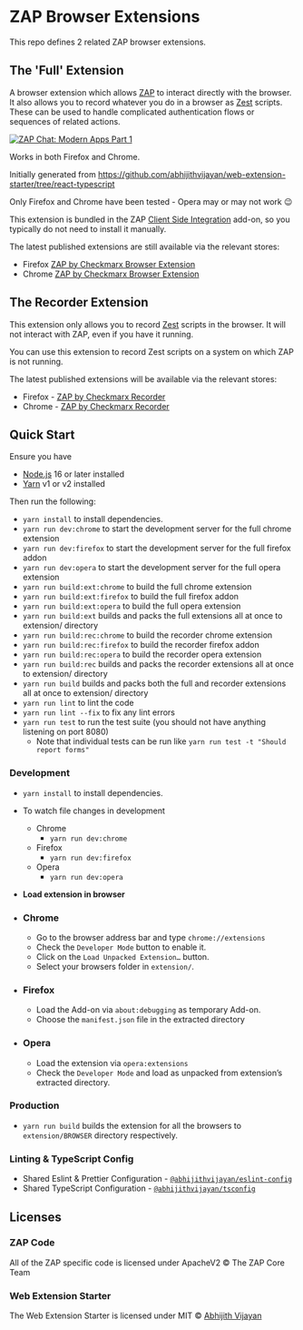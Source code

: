 # ZAP Browser Extensions

This repo defines 2 related ZAP browser extensions.

## The 'Full' Extension

A browser extension which allows [ZAP](https://www.zaproxy.org) to interact directly with the browser.
It also allows you to record whatever you do in a browser as [Zest](https://github.com/zaproxy/zest) scripts.
These can be used to handle complicated authentication flows or sequences of related actions.

[![ZAP Chat: Modern Apps Part 1](https://img.youtube.com/vi/Rq_d7OLmMfw/0.jpg)](https://www.youtube.com/watch?v=Rq_d7OLmMfw)

Works in both Firefox and Chrome.

Initially generated from https://github.com/abhijithvijayan/web-extension-starter/tree/react-typescript

Only Firefox and Chrome have been tested - Opera may or may not work :wink:

This extension is bundled in the ZAP [Client Side Integration](https://www.zaproxy.org/docs/desktop/addons/client-side-integration/)
add-on, so you typically do not need to install it manually.


The latest published extensions are still available via the relevant stores:

* Firefox [ZAP by Checkmarx Browser Extension](https://addons.mozilla.org/en-GB/firefox/addon/zap-browser-extension/)
* Chrome [ZAP by Checkmarx Browser Extension](https://chromewebstore.google.com/detail/zap-by-checkmarx-browser/cgkggmillbmmpokepnicllalaohphffo)

## The Recorder Extension

This extension only allows you to record [Zest](https://github.com/zaproxy/zest) scripts in the browser.
It will not interact with ZAP, even if you have it running.

You can use this extension to record Zest scripts on a system on which ZAP is not running.

The latest published extensions will be available via the relevant stores:

* Firefox - [ZAP by Checkmarx Recorder](https://addons.mozilla.org/en-GB/firefox/addon/zap-by-checkmarx-recorder/)
* Chrome - [ZAP by Checkmarx Recorder](https://chromewebstore.google.com/detail/zap-by-checkmarx-recorder/belmenkmkfloppjbbgibipmgcmnkaiki)

## Quick Start

Ensure you have

- [Node.js](https://nodejs.org) 16 or later installed
- [Yarn](https://yarnpkg.com) v1 or v2 installed

Then run the following:

- `yarn install` to install dependencies.
- `yarn run dev:chrome` to start the development server for the full chrome extension
- `yarn run dev:firefox` to start the development server for the full firefox addon
- `yarn run dev:opera` to start the development server for the full opera extension
- `yarn run build:ext:chrome` to build the full chrome extension
- `yarn run build:ext:firefox` to build the full firefox addon
- `yarn run build:ext:opera` to build the full opera extension
- `yarn run build:ext` builds and packs the full extensions all at once to extension/ directory
- `yarn run build:rec:chrome` to build the recorder chrome extension
- `yarn run build:rec:firefox` to build the recorder firefox addon
- `yarn run build:rec:opera` to build the recorder opera extension
- `yarn run build:rec` builds and packs the recorder extensions all at once to extension/ directory
- `yarn run build` builds and packs both the full and recorder extensions all at once to extension/ directory
- `yarn run lint` to lint the code
- `yarn run lint --fix` to fix any lint errors
- `yarn run test` to run the test suite (you should not have anything listening on port 8080)
  - Note that individual tests can be run like `yarn run test -t "Should report forms"`


### Development

- `yarn install` to install dependencies.
- To watch file changes in development

  - Chrome
    - `yarn run dev:chrome`
  - Firefox
    - `yarn run dev:firefox`
  - Opera
    - `yarn run dev:opera`

- **Load extension in browser**

- ### Chrome

  - Go to the browser address bar and type `chrome://extensions`
  - Check the `Developer Mode` button to enable it.
  - Click on the `Load Unpacked Extension…` button.
  - Select your browsers folder in `extension/`.

- ### Firefox

  - Load the Add-on via `about:debugging` as temporary Add-on.
  - Choose the `manifest.json` file in the extracted directory

- ### Opera

  - Load the extension via `opera:extensions`
  - Check the `Developer Mode` and load as unpacked from extension’s extracted directory.

### Production

- `yarn run build` builds the extension for all the browsers to `extension/BROWSER` directory respectively.


### Linting & TypeScript Config

- Shared Eslint & Prettier Configuration - [`@abhijithvijayan/eslint-config`](https://www.npmjs.com/package/@abhijithvijayan/eslint-config)
- Shared TypeScript Configuration - [`@abhijithvijayan/tsconfig`](https://www.npmjs.com/package/@abhijithvijayan/tsconfig)

## Licenses

### ZAP Code

All of the ZAP specific code is licensed under ApacheV2 © The ZAP Core Team

### Web Extension Starter

The Web Extension Starter is licensed under MIT © [Abhijith Vijayan](https://abhijithvijayan.in)